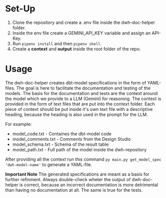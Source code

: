 # Set-Up
1. Clone the repository and create a .env file inside the dwh-doc-helper folder.
2. Inside the env file create a GEMINI_API_KEY variable and assign an API-Key.
3. Run `pipenv install` and then `pipenv shell`.
4. Create a **context** and **output** inside the root folder of the repo.

# Usage
The dwh-doc-helper creates dbt-model specifications in the form of YAML-files. The goal is here to facilitate the documentation and testing of the models. The basis for the documentation and tests are the context around the model which we provide to a LLM (Gemini) for reasoning. The context is provided in the form of text files that are put into the context folder. Each piece of context should be put inside it's own text file with a descriptive heading, because the heading is also used in the prompt for the LLM.

For example:
- model_code.txt - Containes the dbt-model code
- model_comments.txt - Comments from the Design Studio
- model_schema.txt - Schema of the result table
- model_path.txt - Full path of the model inside the dwh-repository

After providing all the context run this command `py main.py get_model_spec 'dwh-model-name'` to generate a YAML-file. 

**Important Note**
The generated specifications are meant as a basis for further refinment. Always double-check wheter the output of dwh-doc-helper is correct, because an incorrect documentation is more detrimental than having no documentation at all. The same is true for the tests.